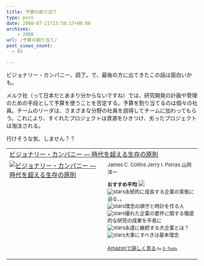 ```yaml
---
title: 予算の割り当て
type: post
date: 2008-07-21T13:58:17+00:00
archives:
    - 2008
url: /予算の割り当て/
post_views_count:
  - 93

---
```

ビジョナリー・カンパニー、読了。で、最後の方に出てきたこの話は面白いかも。

メルク社（って日本だとあまり分からないですね）では、研究開発の計画や管理のための手段として予算を使うことを否定する。予算を割り当てるのは個々の社員。チームのリーダは、さまざまな分野の社員を説得してチームに加わってもらう。これにより、すぐれたプロジェクトは資源をひきつけ、劣ったプロジェクトは淘汰される。

行けそうな気、しません？？

<table cellpadding="5" border="0">
  <tr>
    <td colspan="2">
      <a href="http://www.amazon.co.jp/%E3%83%93%E3%82%B8%E3%83%A7%E3%83%8A%E3%83%AA%E3%83%BC%E3%83%BB%E3%82%AB%E3%83%B3%E3%83%91%E3%83%8B%E3%83%BC-%E2%80%95-%E6%99%82%E4%BB%A3%E3%82%92%E8%B6%85%E3%81%88%E3%82%8B%E7%94%9F%E5%AD%98%E3%81%AE%E5%8E%9F%E5%89%87-%E3%82%B8%E3%82%A7%E3%83%BC%E3%83%A0%E3%82%BA%E3%83%BBC-%E3%82%B3%E3%83%AA%E3%83%B3%E3%82%BA/dp/4822740315%3FSubscriptionId%3D0G91FPYVW6ZGWBH4Y9G2%26tag%3Dkonnokiyotaka-22%26linkCode%3Dxm2%26camp%3D2025%26creative%3D165953%26creativeASIN%3D4822740315" target="_blank">ビジョナリー・カンパニー ― 時代を超える生存の原則</a><img height="1" alt="" src="http://www.assoc-amazon.jp/e/ir?t=konnokiyotaka-22&l=ur2&o=9" width="1" border="0" />
    </td>
  </tr>
  
  <tr>
    <td valign="top">
      <a href="http://www.amazon.co.jp/%E3%83%93%E3%82%B8%E3%83%A7%E3%83%8A%E3%83%AA%E3%83%BC%E3%83%BB%E3%82%AB%E3%83%B3%E3%83%91%E3%83%8B%E3%83%BC-%E2%80%95-%E6%99%82%E4%BB%A3%E3%82%92%E8%B6%85%E3%81%88%E3%82%8B%E7%94%9F%E5%AD%98%E3%81%AE%E5%8E%9F%E5%89%87-%E3%82%B8%E3%82%A7%E3%83%BC%E3%83%A0%E3%82%BA%E3%83%BBC-%E3%82%B3%E3%83%AA%E3%83%B3%E3%82%BA/dp/4822740315%3FSubscriptionId%3D0G91FPYVW6ZGWBH4Y9G2%26tag%3Dkonnokiyotaka-22%26linkCode%3Dxm2%26camp%3D2025%26creative%3D165953%26creativeASIN%3D4822740315" target="_blank"><img alt="ビジョナリー・カンパニー ― 時代を超える生存の原則" src="https://i0.wp.com/ecx.images-amazon.com/images/I/41WE7XXCGJL._SL160_.jpg" border="0" data-recalc-dims="1" /></a>
    </td>
    <td valign="top">
      <font size="-1">James C. Collins Jerry I. Porras 山岡 洋一 </p>
      <p>
        <strong>おすすめ平均</strong> <img src="https://i2.wp.com/g-images.amazon.com/images/G/01/detail/stars-4-5.gif" data-recalc-dims="1" /><br /><img alt="stars" src="https://i1.wp.com/g-images.amazon.com/images/G/01/detail/stars-5-0.gif" data-recalc-dims="1" />永続的に成長する企業の実態に迫る、。<br /><img alt="stars" src="https://i2.wp.com/g-images.amazon.com/images/G/01/detail/stars-4-0.gif" data-recalc-dims="1" />理念の順守と時計を作る人<br /><img alt="stars" src="https://i1.wp.com/g-images.amazon.com/images/G/01/detail/stars-5-0.gif" data-recalc-dims="1" />優れた企業の要件に関する徹底的な研究の成果を平易に<br /><img alt="stars" src="https://i1.wp.com/g-images.amazon.com/images/G/01/detail/stars-5-0.gif" data-recalc-dims="1" />永遠に継続する大企業とは？<br /><img alt="stars" src="https://i2.wp.com/g-images.amazon.com/images/G/01/detail/stars-4-0.gif" data-recalc-dims="1" />大事にすべきは基本理念
      </p>
      <p>
        <a href="http://www.amazon.co.jp/%E3%83%93%E3%82%B8%E3%83%A7%E3%83%8A%E3%83%AA%E3%83%BC%E3%83%BB%E3%82%AB%E3%83%B3%E3%83%91%E3%83%8B%E3%83%BC-%E2%80%95-%E6%99%82%E4%BB%A3%E3%82%92%E8%B6%85%E3%81%88%E3%82%8B%E7%94%9F%E5%AD%98%E3%81%AE%E5%8E%9F%E5%89%87-%E3%82%B8%E3%82%A7%E3%83%BC%E3%83%A0%E3%82%BA%E3%83%BBC-%E3%82%B3%E3%83%AA%E3%83%B3%E3%82%BA/dp/4822740315%3FSubscriptionId%3D0G91FPYVW6ZGWBH4Y9G2%26tag%3Dkonnokiyotaka-22%26linkCode%3Dxm2%26camp%3D2025%26creative%3D165953%26creativeASIN%3D4822740315" target="_blank">Amazonで詳しく見る</a></font><font size="-2"> by <a href="http://www.goodpic.com/mt/aws/index.html">G-Tools</a></font></td> </tr> </tbody> </table>